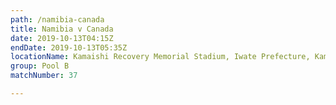 ```yaml
---
path: /namibia-canada
title: Namibia v Canada
date: 2019-10-13T04:15Z
endDate: 2019-10-13T05:35Z
locationName: Kamaishi Recovery Memorial Stadium, Iwate Prefecture, Kamaishi City
group: Pool B
matchNumber: 37

---
```


